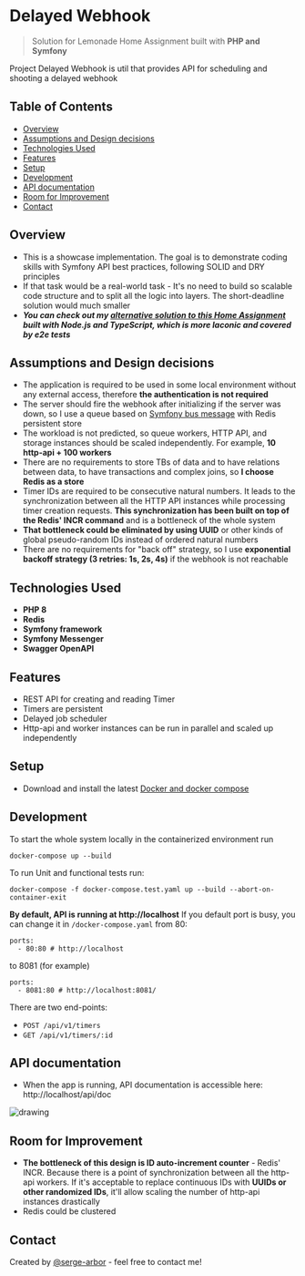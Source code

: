 # Delayed Webhook
> Solution for Lemonade Home Assignment built with **PHP and Symfony**

Project Delayed Webhook is util that provides API for scheduling and shooting a delayed webhook

## Table of Contents
* [Overview](#overview)
* [Assumptions and Design decisions](#assumptions-and-design-decisions)
* [Technologies Used](#technologies-used)
* [Features](#features)
* [Setup](#setup)
* [Development](#development)
* [API documentation](#api-documentation)
* [Room for Improvement](#room-for-improvement)
* [Contact](#contact)


## Overview
- This is a showcase implementation. The goal is to demonstrate coding skills with Symfony API best practices, following SOLID and DRY principles
- If that task would be a real-world task - It's no need to build so scalable code structure and to split all the logic into layers. The short-deadline solution would much smaller
- ***You can check out my [alternative solution to this Home Assignment](https://github.com/serge-arbor/php-webhook-api) built with Node.js and TypeScript, which is more laconic and covered by e2e tests***

## Assumptions and Design decisions
- The application is required to be used in some local environment without any external access, therefore **the authentication is not required**
- The server should fire the webhook after initializing if the server was down, so I use a queue based on [Symfony bus message](https://symfony.com/doc/current/messenger.html) with Redis persistent store
- The workload is not predicted, so queue workers, HTTP API, and storage instances should be scaled independently. For example, **10 http-api + 100 workers**
- There are no requirements to store TBs of data and to have relations between data, to have transactions and complex joins, so **I choose Redis as a store**
- Timer IDs are required to be consecutive natural numbers. It leads to the synchronization between all the HTTP API instances while processing timer creation requests. **This synchronization has been built on top of the Redis' INCR command** and is a bottleneck of the whole system
- **That bottleneck could be eliminated by using UUID** or other kinds of global pseudo-random IDs instead of ordered natural numbers
- There are no requirements for "back off" strategy, so I use  **exponential backoff strategy (3 retries: 1s, 2s, 4s)** if the webhook is not reachable

## Technologies Used
- **PHP 8**
- **Redis**
- **Symfony framework**
- **Symfony Messenger**
- **Swagger OpenAPI**

## Features
- REST API for creating and reading Timer
- Timers are persistent
- Delayed job scheduler
- Http-api and worker instances can be run in parallel and scaled up independently


## Setup
* Download and install the latest [Docker and docker compose](https://www.docker.com/get-started)

## Development
To start the whole system locally in the containerized environment run
```console
docker-compose up --build
```

To run Unit and functional tests run:
```console
docker-compose -f docker-compose.test.yaml up --build --abort-on-container-exit
```

**By default, API is running at http://localhost**
If you default port is busy, you can change it in `/docker-compose.yaml` from 80:
```console
ports:
  - 80:80 # http://localhost 
```
to 8081 (for example)
```console
ports:
  - 8081:80 # http://localhost:8081/ 
```


There are two end-points:
- `POST /api/v1/timers`
- `GET /api/v1/timers/:id`


## API documentation
* When the app is running, API documentation is accessible here: http://localhost/api/doc

![drawing](https://i.vgy.me/RV2nzh.png)

## Room for Improvement
- **The bottleneck of this design is ID auto-increment counter** - Redis' INCR. Because there is a point of synchronization between all the http-api workers. If it's acceptable to replace continuous IDs with **UUIDs or other randomized IDs**, it'll allow scaling the number of http-api instances drastically
- Redis could be clustered

## Contact
Created by [@serge-arbor](https://www.linkedin.com/in/serge-arbor) - feel free to contact me!

